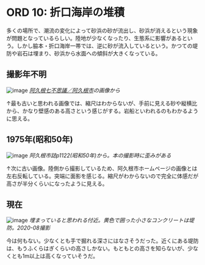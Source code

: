 # ORD 10: 折口海岸の堆積

<!-- toc -->

多くの場所で、潮流の変化によって砂浜の砂が流出し、砂浜が消えるという現象が問題となっているらしい。陸地が少なくなったり、生態系に影響があるという。しかし脇本・折口海岸一帯では、逆に砂が流入しているという。かつての堤防や岩石は埋まり、砂浜から水面への傾斜が大きくなっている。

## 撮影年不明

![image](./images/20240814iwafune.jpg)
*[阿久根七不思議／阿久根市](https://www.city.akune.lg.jp/soshikikarasagasu/somuka/hishokohogakari/5/1023.html)の画像から*

↑最も古いと思われる画像では、縮尺はわからないが、手前に見える砂や縦横比から、かなり壁感のある高さという感じがする。岩船といわれるのもわかるように思える。

## 1975年(昭和50年)

![image](./images/20240915beach1.png)
*阿久根市誌p1122(昭和50年)から。本の撮影時に歪みがある*

↑次に古い画像。陸側から撮影しているため、阿久根市ホームページの画像とは左右反転している。突端に面影を感じる。縮尺がわからないので完全に体感だが高さが半分くらいになったように見える。

## 現在

![image](./images/20240915beach1.jpg)
*埋まっていると思われる付近。黄色で囲った小さなコンクリートは堤防。2020-08撮影*

今は何もない。少なくとも手で掘れる深さにはなさそうだった。近くにある堤防は、もうふくらはぎくらいの高さしかない。もともとの高さを知らないが、少なくとも1m以上は高くなっていそうだ。
